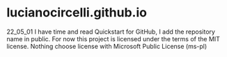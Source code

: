 # lucianocircelli.github.io
22_05_01 I have time and read Quickstart for GitHub, I add the repository name in public. For now this project is licensed under the terms of the MIT license. Nothing choose license with Microsoft Public License (ms-pl)
